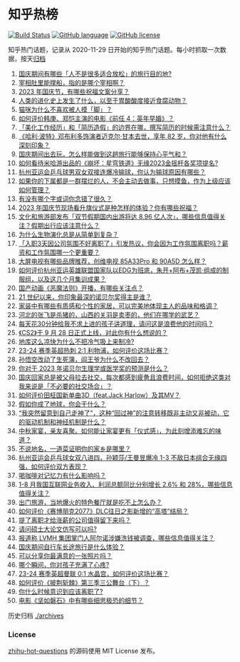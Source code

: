 # 知乎热榜
[![Build Status](https://github.com/ToWeLong/zhihu-hot-questions/workflows/CI/badge.svg)](https://github.com/ToWeLong/zhihu-hot-questions/actions)
[![GitHub language](https://img.shields.io/badge/language-golang-orange.svg)](https://golang.org/)
[![GitHub license](https://img.shields.io/github/license/ToWeLong/zhihu-hot-questions)](https://github.com/ToWeLong/zhihu-hot-questions/blob/main/LICENSE)

知乎热门话题，记录从 2020-11-29 日开始的知乎热门话题。每小时抓取一次数据，按天[归档](./archives)

<!-- BEGIN -->

1. [国庆期间有哪些「人不是很多适合放松」的旅行目的地?](https://www.zhihu.com/question/620724774)
1. [宰相肚里能撑船，指的是哪个宰相啊？](https://www.zhihu.com/question/621419952)
1. [2023 年国庆节，有哪些祝福文案分享？](https://www.zhihu.com/question/624427794)
1. [人类的进化史上发生了什么，以至于胃酸酸度接近食腐动物？](https://www.zhihu.com/question/593178933)
1. [猫咪为什么不喜欢被人摸「脚」？](https://www.zhihu.com/question/623861306)
1. [如何评价韩庚、郑恺主演的电影《前任 4：英年早婚》？](https://www.zhihu.com/question/623688793)
1. [「美化工作经历」和「简历造假」的边界在哪，撰写简历的时候需注意什么？](https://www.zhihu.com/question/622554061)
1. [《哈利·波特》邓布利多饰演者迈克尔·甘本去世，享年 82 岁，你对他有什么深刻印象？](https://www.zhihu.com/question/624202689)
1. [国庆期间出去玩，怎么样能做到这趟旅行能够保持心平气和？](https://www.zhihu.com/question/623824627)
1. [如何看待米哈游出品的《崩坏：星穹铁道》无缘2023金摇杆各奖项提名?](https://www.zhihu.com/question/624369091)
1. [杭州亚运会乒乓球男双女双接连爆冷输球，你认为输球原因有哪些？](https://www.zhihu.com/question/624382676)
1. [如果你的下属都是一群摆烂的人，不会主动去做事，只想摸鱼，作为上级应该如何管理？](https://www.zhihu.com/question/618717552)
1. [有没有哪个字或词你念错了很久？](https://www.zhihu.com/question/619358308)
1. [2023 年国庆节现场看升旗仪式是种怎样的体验？你有哪些祝福？](https://www.zhihu.com/question/624430839)
1. [文化和旅游部发布「双节假期国内出游将达 8.96 亿人次」，哪些信息值得关注？假期出行应该注意什么？](https://www.zhihu.com/question/624371961)
1. [为什么生物演化总是从简单到复杂？](https://www.zhihu.com/question/623622517)
1. [「入职3天因公司氛围不好离职了」引发热议，你会因为工作氛围离职吗？薪资和工作氛围哪一个更重要？](https://www.zhihu.com/question/622550064)
1. [大屏电视有哪些品牌推荐，创维电视 85A33Pro 和 90A5D 怎么样？](https://www.zhihu.com/question/624144572)
1. [如何评价杭州亚运英雄联盟国家队以EDG为班底，朱开+阿布+茂凯·组成的制服组，以及这几个月集训成果？](https://www.zhihu.com/question/624195154)
1. [国产动画《恶魔法则》开播，有哪些关注点？](https://www.zhihu.com/question/623830529)
1. [21 世纪以来，你印象最深的诺贝尔奖得主是谁？](https://www.zhihu.com/question/622723400)
1. [家装中有哪些有质感和个性的家居，可以完美地体现主人的品味和格调？](https://www.zhihu.com/question/546772742)
1. [河北的张飞是杀猪的，山西的关羽是卖枣的，他们在哪学的武艺？](https://www.zhihu.com/question/426938125)
1. [每天花30分钟给我不求上进的孩子讲道理，请问这是浪费他的时间吗？](https://www.zhihu.com/question/617199944)
1. [《CS2》于 9 月 28 日正式上线，对此你有什么想说的？](https://www.zhihu.com/question/624109985)
1. [地库这么凉快为什么不把冷气吸上来制冷?](https://www.zhihu.com/question/612815164)
1. [23-24 赛季英超热刺 2:1 利物浦，如何评价这场比赛？](https://www.zhihu.com/question/624405972)
1. [孙悟空改动了生死簿，阎王爷为什么不改回去？](https://www.zhihu.com/question/619608490)
1. [你对于 2023 年诺贝尔生理学或医学奖的预测是什么？](https://www.zhihu.com/question/619698448)
1. [国庆回家总是被父母拉去社交，每次都感到疲惫且浪费时间，如何拒绝这类对我来说是「不必要的社交场合」？](https://www.zhihu.com/question/621810956)
1. [如何评价田柾国新单曲3D（feat.Jack Harlow）及其MV？](https://www.zhihu.com/question/624289670)
1. [假如你成了地球，你会干什么？](https://www.zhihu.com/question/619307632)
1. [“我突然留意到自己走神了”，这种“回过神”的注意转移既非主动又非被动，它的驱动机制和神经机制是什么？](https://www.zhihu.com/question/610904836)
1. [中秋家宴，亲友喜聚。如何能让家宴更有「仪式感」，为此刻增添难忘的味道？](https://www.zhihu.com/question/624190071)
1. [不说地名，一道菜证明你的家乡是哪里？](https://www.zhihu.com/question/623666043)
1. [杭州亚运会乒乓球女双八进四，孙颖莎/王曼昱爆冷 1-3 不敌日本组合无缘四强，如何评价双方表现？](https://www.zhihu.com/question/624382268)
1. [喝咖啡对记忆力有什么影响吗？](https://www.zhihu.com/question/20407937)
1. [1-8 月我国互联网业务收入、利润总额同比分别增长 2.6% 和 28%，哪些信息值得关注？](https://www.zhihu.com/question/624350586)
1. [出门旅游，当地爆火的特色餐厅就是吃不上怎么办？](https://www.zhihu.com/question/623824621)
1. [如何评价《赛博朋克2077》DLC往日之影新增的“高塔”结局？](https://www.zhihu.com/question/623845021)
1. [提了离职才给涨薪的公司值得留下来吗？](https://www.zhihu.com/question/622559001)
1. [请问硕士大论文仿写可以吗?](https://www.zhihu.com/question/615040247)
1. [报道称 LVMH 集团掌门人阿尔诺涉嫌洗钱被调查，哪些信息值得关注？](https://www.zhihu.com/question/624375176)
1. [国庆期间自行车长途旅行是什么体验？](https://www.zhihu.com/question/623675551)
1. [可以分享你最满意的一张照片吗？](https://www.zhihu.com/question/623948087)
1. [哪个瞬间，你对孩子充满了心疼?](https://www.zhihu.com/question/366511075)
1. [23-24 赛季英超曼联 0:1 水晶宫，如何评价这场比赛？](https://www.zhihu.com/question/624397644)
1. [如何评价《披荆斩棘》第三季三公舞台（下）？](https://www.zhihu.com/question/624356047)
1. [你什么时候意识到应该离职了?](https://www.zhihu.com/question/612623726)
1. [电影《坚如磐石》中有哪些细思极恐的细节？](https://www.zhihu.com/question/623725388)

<!-- END -->

历史归档 [./archives](./archives)


### License
[zhihu-hot-questions](https://github.com/towelong/zhihu-hot-questions) 的源码使用 MIT License 发布。